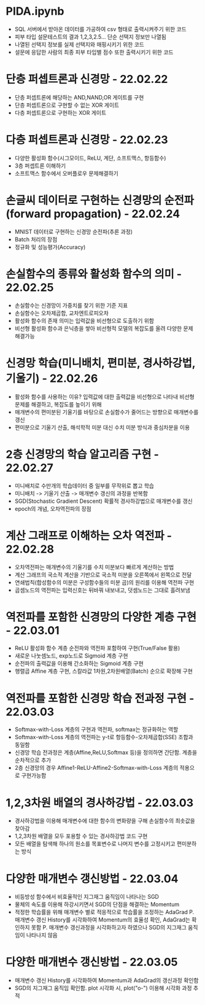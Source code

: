 # PIDA.ipynb
- SQL 서버에서 받아온 데이터를 가공하여 csv 형태로 출력시켜주기 위한 코드
- 피부 타입 설문테스트의 결과 1,2,3,2.5... 단순 선택지 정보만 나열됨
- 나열된 선택지 정보를 실제 선택지와 매핑시키기 위한 코드
- 설문에 응답한 사람의 최종 피부 타입별 점수 또한 출력시키기 위한 코드

# 단층 퍼셉트론과 신경망 - 22.02.22
- 단층 퍼셉트론에 해당하는 AND,NAND,OR 게이트를 구현
- 단층 퍼셉트론으로 구현할 수 없는 XOR 게이트
- 다층 퍼셉트론으로 구현하는 XOR 게이트

# 다층 퍼셉트론과 신경망 - 22.02.23
- 다양한 활성화 함수(시그모이드, ReLU, 계단, 소프트맥스, 항등함수)
- 3층 퍼셉트론 이해하기
- 소프트맥스 함수에서 오버플로우 문제해결하기

# 손글씨 데이터로 구현하는 신경망의 순전파(forward propagation) - 22.02.24
- MNIST 데이터로 구현하는 신경망 순전파(추론 과정)
- Batch 처리의 장점
- 정규화 및 성능평가(Accuracy)

# 손실함수의 종류와 활성화 함수의 의미 - 22.02.25
- 손실함수는 신경망이 가중치를 찾기 위한 기준 지표
- 손실함수는 오차제곱합, 교차엔트로피오차
- 활성화 함수의 존재 의미는 입력값을 비선형으로 도출하기 위함
- 비선형 활성화 함수과 은닉층을 쌓아 비선형적 모델의 복잡도를 올려 다양한 문제 해결가능

# 신경망 학습(미니배치, 편미분, 경사하강법, 기울기) - 22.02.26
- 활성화 함수를 사용하는 이유? 입력값에 대한 출력값을 비선형으로 나타내 비선형 문제를 해결하고, 복잡도를 높이기 위해
- 매개변수의 편미분된 기울기를 바탕으로 손실함수가 줄어드는 방향으로 매개변수를 갱신
- 편미분으로 기울기 산출, 해석학적 미분 대신 수치 미분 방식과 중심차분을 이용

# 2층 신경망의 학습 알고리즘 구현 - 22.02.27
- 미니배치로 수만개의 학습데이터 중 일부를 무작위로 뽑고 학습
- 미니배치 -> 기울기 산출 -> 매개변수 갱신의 과정을 반복함
- SGD(Stochastic Gradient Descent) 확률적 경사하강법으로 매개변수를 갱신
- epoch의 개념, 오차역전파의 장점

# 계산 그래프로 이해하는 오차 역전파 - 22.02.28
- 오차역전파는 매개변수의 기울기를 수치 미분보다 빠르게 계산하는 방법
- 계산 그래프의 국소적 계산을 기반으로 국소적 미분을 오른쪽에서 왼쪽으로 전달
- 연쇄법칙(합성함수의 미분은 구성함수들의 미분 곱)의 원리를 이용해 역전파 구현
- 곱셈노드의 역전파는 입력신호는 뒤바꿔 내보내고, 덧셈노드는 그대로 흘려보냄

# 역전파를 포함한 신경망의 다양한 계층 구현 - 22.03.01
- ReLU 활성화 함수 계층 순전파와 역전파 포함하여 구현(True/False 활용)
- 새로운 나눗셈노드, exp노드로 Sigmoid 계층 구현
- 순전파의 출력값을 이용해 간소화하는 Sigmoid 계층 구현
- 행렬곱 Affine 계층 구현, 스칼라값 1차원,2차원배열(Batch) 순으로 확장해 구현

# 역전파를 포함한 신경망 학습 전과정 구현 - 22.03.03
- Softmax-with-Loss 계층의 구현과 역전파, softmax는 정규화하는 역할
- Softmax-with-Loss 계층의 역전파는 y-t로 항등함수-오차제곱합(SSE) 조합과 동일함
- 신경망 학습 전과정은 계층(Affine,ReLU,Softmax 등)을 정의하면 간단함. 계층을 순차적으로 추가
- 2층 신경망의 경우 Affine1-ReLU-Affine2-Softmax-with-Loss 계층의 적용으로 구현가능함

# 1,2,3차원 배열의 경사하강법 - 22.03.03
- 경사하강법을 이용해 매개변수에 대한 함수의 변화량을 구해 손실함수의 최솟값을 찾아감
- 1,2,3차원 배열을 모두 포용할 수 있는 경사하강법 코드 구현
- 모든 배열을 탐색해 하나의 원소를 목표변수로 나머지 변수를 고정시키고 편미분하는 방식

# 다양한 매개변수 갱신방법 - 22.03.04
- 비등방성 함수에서 비효율적인 지그재그 움직임이 나타나는 SGD
- 물체의 속도를 이용해 하강시키면서 SGD의 단점을 해결하는 Momentum
- 적정한 학습률을 위해 매개변수 별로 적응적으로 학습률을 조정하는 AdaGrad
P. 매개변수 갱신 History를 시각화하여 Momentum의 효율성 확인, AdaGrad는 확인하지 못함
P. 매개변수 갱신과정을 시각화하고자 하였으나 SGD의 지그재그 움직임이 나타나지 않음

# 다양한 매개변수 갱신방법 - 22.03.05
- 매개변수 갱신 History를 시각화하여 Momentum과 AdaGrad의 갱신과정 확인함
- SGD의 지그재그 움직임 확인함. plot 시각화 시, plot("o-") 이용해 시각화 과정 추적
